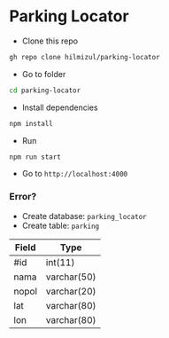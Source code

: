 # Parking Locator
- Clone this repo
```bash
gh repo clone hilmizul/parking-locator
```

- Go to folder
```bash
cd parking-locator
```

- Install dependencies
```bash
npm install
```

- Run
```bash
npm run start
```

- Go to ```http://localhost:4000```

### Error?
- Create database: ```parking_locator```
- Create table: ```parking```

| Field | Type |
|---|---|
| #id | int(11) |
| nama | varchar(50) |
| nopol | varchar(20) |
| lat | varchar(80) |
| lon | varchar(80) |
